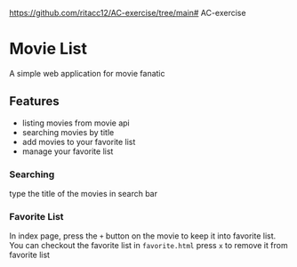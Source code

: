 https://github.com/ritacc12/AC-exercise/tree/main# AC-exercise
# Movie List
A simple web application for movie fanatic

## Features
- listing movies from movie api
- searching movies by title
- add movies to your favorite list
- manage your favorite list

### Searching
type the title of the movies in search bar
### Favorite List
In index page, press the `+` button on the movie to keep it into favorite list.
You can checkout the favorite list in `favorite.html`
press `x` to remove it from favorite list
